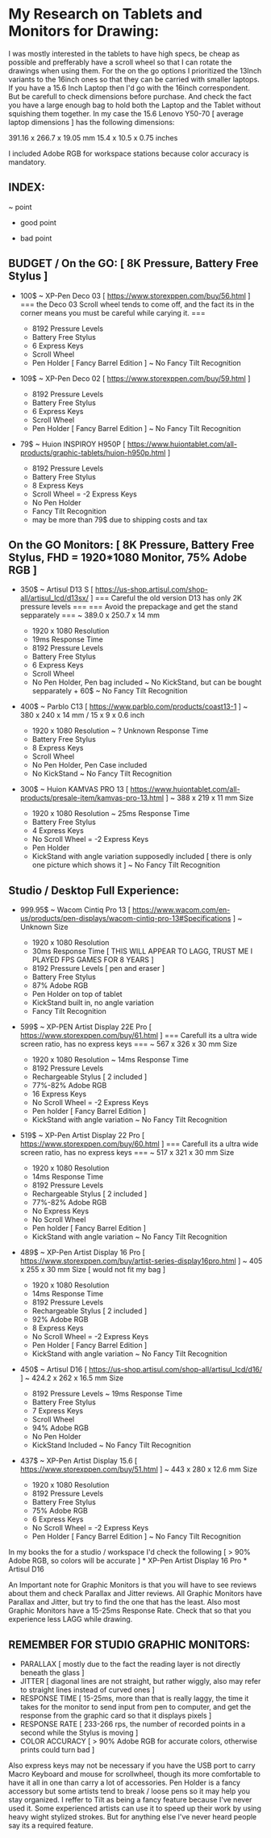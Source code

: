My Research on Tablets and Monitors for Drawing:
================================================

I was mostly interested in the tablets to have high specs, be cheap as possible and prefferably have a scroll wheel so that I can rotate the drawings when using them.
For the on the go options I prioritized the 13Inch variants to the 16inch ones so that they can be carried with smaller laptops.
If you have a 15.6 Inch Laptop then I'd go with the 16inch correspondent. But be carefull to check dimensions before purchase. And check the fact you have a large enough bag to hold both the Laptop and the Tablet without squishing them together.
In my case the 15.6 Lenovo Y50-70 [ average laptop dimensions ] has the following dimensions:

391.16 x 266.7 x 19.05 mm
15.4   x 10.5  x 0.75 inches

I included Adobe RGB for workspace stations because color accuracy is mandatory.



INDEX:
------
~ point
+ good point
- bad point



BUDGET / On the GO: [ 8K Pressure, Battery Free Stylus ]
-------------------
* 100$ ~ XP-Pen Deco 03 [ https://www.storexppen.com/buy/56.html ]
	=== the Deco 03 Scroll wheel tends to come off, and the fact its in the corner means you must be careful while carying it. ===
	+ 8192 Pressure Levels
	+ Battery Free Stylus
	+ 6 Express Keys
	+ Scroll Wheel
	+ Pen Holder [ Fancy Barrel Edition ]
	~ No Fancy Tilt Recognition

* 109$ ~ XP-Pen Deco 02 [ https://www.storexppen.com/buy/59.html ]
	+ 8192 Pressure Levels
	+ Battery Free Stylus
	+ 6 Express Keys
	+ Scroll Wheel
	+ Pen Holder [ Fancy Barrel Edition ]
	~ No Fancy Tilt Recognition

* 79$  ~ Huion INSPIROY H950P [ https://www.huiontablet.com/all-products/graphic-tablets/huion-h950p.html ]
	+ 8192 Pressure Levels
	+ Battery Free Stylus
	+ 8 Express Keys
	- Scroll Wheel = -2 Express Keys
	- No Pen Holder
	+ Fancy Tilt Recognition
	- may be more than 79$ due to shipping costs and tax



On the GO Monitors: [ 8K Pressure, Battery Free Stylus, FHD = 1920*1080 Monitor, 75% Adobe RGB ]
-------------------
* 350$ ~ Artisul D13 S [ https://us-shop.artisul.com/shop-all/artisul_lcd/d13sx/ ]
 	=== Careful the old version D13 has only 2K pressure levels ===
 	=== Avoid the prepackage and get the stand sepparately ===
 	~ 389.0 x 250.7 x 14 mm
 	+ 1920 x 1080 Resolution
 	+ 19ms Response Time
 	+ 8192 Pressure Levels
 	+ Battery Free Stylus
 	+ 6 Express Keys
 	+ Scroll Wheel
 	- No Pen Holder, Pen bag included
 	~ No KickStand, but can be bought sepparately + 60$
 	~ No Fancy Tilt Recognition
 	
* 400$ ~ Parblo C13 [ https://www.parblo.com/products/coast13-1 ]
	~ 380 x 240 x 14 mm / 15 x 9 x  0.6 inch
	+ 1920 x 1080 Resolution
	~ ? Unknown Response Time
	+ Battery Free Stylus
	+ 8 Express Keys
	+ Scroll Wheel
	- No Pen Holder, Pen Case included
	- No KickStand
	~ No Fancy Tilt Recognition
	
* 300$ ~ Huion KAMVAS PRO 13 [ https://www.huiontablet.com/all-products/presale-item/kamvas-pro-13.html ]
	~ 388 x 219 x 11 mm Size
	+ 1920 x 1080 Resolution
	~ 25ms Response Time	
	+ Battery Free Stylus
	+ 4 Express Keys
	- No Scroll Wheel = -2 Express Keys
	+ Pen Holder
	- KickStand with angle variation supposedly included [ there is only one picture which shows it ]
	~ No Fancy Tilt Recognition



Studio / Desktop Full Experience:
------------------------
* 999.95$ ~ Wacom Cintiq Pro 13 [ https://www.wacom.com/en-us/products/pen-displays/wacom-cintiq-pro-13#Specifications ]
	~ Unknown Size
	+ 1920 x 1080 Resolution
	- 30ms Response Time [ THIS WILL APPEAR TO LAGG, TRUST ME I PLAYED FPS GAMES FOR 8 YEARS ] 
	+ 8192 Pressure Levels [ pen and eraser ]
	+ Battery Free Stylus
	- 87% Adobe RGB
	- Pen Holder on top of tablet
	- KickStand built in, no angle variation
	+ Fancy Tilt Recognition

* 599$ ~ XP-PEN Artist Display 22E Pro [ https://www.storexppen.com/buy/61.html ]
	=== Carefull its a ultra wide screen ratio, has no express keys ===
	~ 567 x 326 x 30 mm Size
	+ 1920 x 1080 Resolution
	~ 14ms Response Time
	+ 8192 Pressure Levels
	- Rechargeable Stylus [ 2 included ]
	- 77%-82% Adobe RGB
	+ 16 Express Keys
	- No Scroll Wheel = -2 Express Keys
	+ Pen holder [ Fancy Barrel Edition ]
	+ KickStand with angle variation
	~ No Fancy Tilt Recognition

* 519$ ~ XP-Pen Artist Display 22 Pro [ https://www.storexppen.com/buy/60.html ]
	=== Carefull its a ultra wide screen ratio, has no express keys ===
	~ 517 x 321 x 30 mm Size
	+ 1920 x 1080 Resolution
	+ 14ms Response Time
	+ 8192 Pressure Levels
	- Rechargeable Stylus [ 2 included ]
	- 77%-82% Adobe RGB
	- No Express Keys
	- No Scroll Wheel
	+ Pen holder [ Fancy Barrel Edition ]
	+ KickStand with angle variation
	~ No Fancy Tilt Recognition

* 489$ ~ XP-Pen Artist Display 16 Pro [ https://www.storexppen.com/buy/artist-series-display16pro.html ]
	~ 405 x 255 x 30 mm Size [ would not fit my bag ]
	+ 1920 x 1080 Resolution
	+ 14ms Response Time
	+ 8192 Pressure Levels
	- Rechargeable Stylus [ 2 included ]
	+ 92% Adobe RGB
	+ 8 Express Keys
	- No Scroll Wheel = -2 Express Keys
	+ Pen Holder [ Fancy Barrel Edition ]
	+ KickStand with angle variation
	~ No Fancy Tilt Recognition

* 450$ ~ Artisul D16 [ https://us-shop.artisul.com/shop-all/artisul_lcd/d16/ ]
	~ 424.2 x 262 x 16.5 mm Size
	+ 8192 Pressure Levels
	~ 19ms Response Time
	+ Battery Free Stylus
	+ 7 Express Keys
	+ Scroll Wheel
	+ 94% Adobe RGB
	- No Pen Holder
	+ KickStand Included
	~ No Fancy Tilt Recognition
	
* 437$ ~ XP-Pen Artist Display 15.6 [ https://www.storexppen.com/buy/51.html ]
	~ 443 x 280 x 12.6 mm Size
	+ 1920 x 1080 Resolution
	+ 8192 Pressure Levels
	+ Battery Free Stylus
	- 75% Adobe RGB
	+ 6 Express Keys
	- No Scroll Wheel = -2 Express Keys
	+ Pen Holder [ Fancy Barrel Edition ]
	~ No Fancy Tilt Recognition



In my books the for a studio / workspace I'd check the following [ > 90% Adobe RGB, so colors will be accurate ]
	* XP-Pen Artist Display 16 Pro
	* Artisul D16

An Important note for Graphic Monitors is that you will have to see reviews about them and check Parallax and Jitter reviews.
All Graphic Monitors have Parallax and Jitter, but try to find the one that has the least.
Also most Graphic Monitors have a 15-25ms Response Rate. Check that so that you experience less LAGG while drawing.


REMEMBER FOR STUDIO GRAPHIC MONITORS:
-------------------------------------
* PARALLAX 
	[ mostly due to the fact the reading layer is not directly beneath the glass ]
* JITTER 
	[ diagonal lines are not straight, but rather wiggly, also may refer to straight lines instead of curved ones ]
* RESPONSE TIME
	[ 15-25ms, more than that is really laggy, the time it takes for the monitor to send input from pen to computer, and get the response from the graphic card so that it displays pixels ]
* RESPONSE RATE
	[ 233-266 rps, the number of recorded points in a second while the Stylus is moving ]
* COLOR ACCURACY 
	[ > 90% Adobe RGB for accurate colors, otherwise prints could turn bad ]

Also express keys may not be necessary if you have the USB port to carry Macro Keyboard and mouse for scrollwheel, though its more comfortable to have it all in one than carry a lot of accessories.
Pen Holder is a fancy accessory but some artists tend to break / loose pens so it may help you stay organized.
I reffer to Tilt as being a fancy feature because I've never used it. Some experienced artists can use it to speed up their work by using heavy wight stylized strokes. But for anything else I've never heard people say its a required feature.
